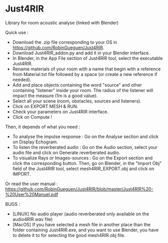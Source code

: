 # Just4RIR
Library for room acoustic analyse (linked with Blender)

Quick use :

- Download the .zip file corresponding to your OS in https://github.com/RobinGueguen/Just4RIR.
- Download Just4RIR_addon.py and add it in your Blender interface.
- In Blender, in the App File section of Just4RIR tool, select the executable Just4RIR.
- Rename materials of your room with a name that begin with a reference from Material.txt file followed by a space (or create a new reference if needed).
- Add and place objects containing the word "source" and other containing "listener" inside your room. The radius of the listener will impact the measure (1m is a good value).
- Select all your scene (room, obstacles, sources and listeners).
- Click on EXPORT MESH & RUN.
- Check your parameters on Just4RIR interface.
- Click on Compute !

Then, it depends of what you need :
- To analyse the impulse response : Go on the Analyse section and click on Display Echogram.
- To listen the reverberated audio : Go on the Audio section, select your audio file and click on  Generate reverberated audio.
- To visualize Rays or Images-sources : Go on the Export section and click the corresponding button. Then, go on Blender, in the "Import Obj" field of the Just4RIR tool, select mesh4RIR\_EXPORT.obj and click on IMPORT. 

Or read the user manual : https://github.com/RobinGueguen/Just4RIR/blob/master/Just4RIR%20-%20User%20Manuel.pdf


BUGS :
- [LINUX] No audio player (audio reverberated only available on the audio4RIR.wav file)
- [MacOS] If you have selected a mesh file in another place than the folder containing Just4RIR.exe, and you want to use Blender, you have to delete it to for selecting the good mesh4RIR.obj file.
